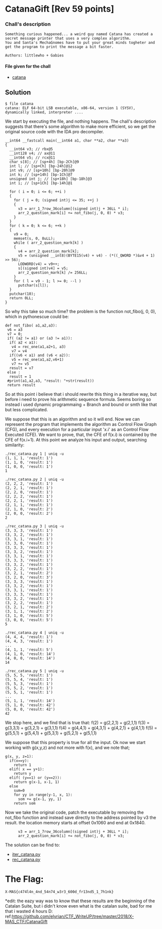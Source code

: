 # CatanaGift [Rev 59 points]

### Chall's description
```
Something curious happened... a weird guy named Catana has created a secret message printer that uses a very complex algorithm.
You and Santa's MechaGnomes have to put your great minds togheter and get the program to print the message a bit faster.

Authors: littlewho + Gabies

```

#### File given for the chall
* [catana](./catana)

## Solution

```
$ file catana
catana: ELF 64-bit LSB executable, x86-64, version 1 (SYSV), dynamically linked, interpreter ....
```

We start by executing the file, and nothing happens. The chall's description suggests that there's some algorithm to make more efficient,
so we get the original source code with the IDA pro decompiler.


```
__int64 __fastcall main(__int64 a1, char **a2, char **a3)
{
  __int64 v3; // rbx@5
  __int128 v4; // ax@11
  __int64 v5; // rcx@11
  char s[8]; // [sp+4h] [bp-2Ch]@9
  int l; // [sp+Ch] [bp-24h]@12
  int v9; // [sp+10h] [bp-20h]@9
  int k; // [sp+14h] [bp-1Ch]@7
  unsigned int j; // [sp+18h] [bp-18h]@3
  int i; // [sp+1Ch] [bp-14h]@1

  for ( i = 0; i <= 6; ++i )
  {
    for ( j = 0; (signed int)j <= 35; ++j )
    {
      v3 = arr_1_7row_36column[(signed int)j + 36LL * i];
      arr_2_question_mark[i] += not_fibo(j, 0, 0) * v3;
    }
  }
  for ( k = 0; k <= 6; ++k )
  {
    v9 = 0;
    memset(s, 0, 8uLL);
    while ( arr_2_question_mark[k] )
    {
      v4 = arr_2_question_mark[k];
      v5 = (unsigned __int8)(BYTE15(v4) + v4) - (*((_QWORD *)&v4 + 1) >> 56);
      LODWORD(v4) = v9++;
      s[(signed int)v4] = v5;
      arr_2_question_mark[k] /= 256LL;
    }
    for ( l = v9 - 1; l >= 0; --l )
      putchar(s[l]);
  }
  putchar(10);
  return 0LL;
}
```

So why this take so much time? the problem is the function not_fibo(j, 0, 0), which in pythonescue could be:

```
def not_fibo( a1,a2,a3):
 v6 = a3
 v7 = 0;
 if( (a2 != a1) or (a3 != a1)):
  if( a2 < a1):
   v4 = rec_one(a1,a2+1, a3)
   v7 = v4
  if((v6 < a1) and (v6 < a2)):
   v5 = rec_one(a1,a2,v6+1)
   v7 += v5
  result = v7
 else :
  result = 1
 #print(a1,a2,a3, "result: "+str(result))
 return result
```

So at this point i believe that i should rewrite this thing in a iterative way, but before i need to prove his arithmetic sequence formula.
Seems boring so instead i used dynamic programmaing + Branch and bound or smth like that but less complicated.

We suppose that this is an algorithm and so it will end.
Now we can represent the program that implements the algorithm as Control Flow Graph (CFG), and every execution for a particular input 'x.i' as an Control Flow Executed (CFE).
We want to prove, that, the CFE of f(x.i) is contained by the CFE of f(x.i+1).
At this point we analyze his input and output, searching similarity:

```
./rec_catana.py 1 | uniq -u
(1, 1, 1, 'result: 1')
(1, 1, 0, 'result: 1')
(1, 0, 0, 'result: 1')
1

./rec_catana.py 2 | uniq -u
(2, 2, 2, 'result: 1')
(2, 2, 1, 'result: 1')
(2, 2, 0, 'result: 1')
(2, 2, 2, 'result: 1')
(2, 2, 1, 'result: 1')
(2, 1, 1, 'result: 1')
(2, 1, 0, 'result: 2')
(2, 0, 0, 'result: 2')
2

./rec_catana.py 3 | uniq -u
(3, 3, 3, 'result: 1')
(3, 3, 2, 'result: 1')
(3, 3, 1, 'result: 1')
(3, 3, 0, 'result: 1')
(3, 3, 3, 'result: 1')
(3, 3, 2, 'result: 1')
(3, 3, 1, 'result: 1')
(3, 3, 3, 'result: 1')
(3, 3, 2, 'result: 1')
(3, 2, 2, 'result: 1')
(3, 2, 1, 'result: 2')
(3, 2, 0, 'result: 3')
(3, 3, 3, 'result: 1')
(3, 3, 2, 'result: 1')
(3, 3, 1, 'result: 1')
(3, 3, 3, 'result: 1')
(3, 3, 2, 'result: 1')
(3, 2, 2, 'result: 1')
(3, 2, 1, 'result: 2')
(3, 1, 1, 'result: 2')
(3, 1, 0, 'result: 5')
(3, 0, 0, 'result: 5')
5

./rec_catana.py 4 | uniq -u
(4, 4, 4, 'result: 1')
(4, 4, 3, 'result: 1')
...
(4, 1, 1, 'result: 5')
(4, 1, 0, 'result: 14')
(4, 0, 0, 'result: 14')
14

./rec_catana.py 5 | uniq -u
(5, 5, 5, 'result: 1')
(5, 5, 4, 'result: 1')
(5, 5, 3, 'result: 1')
(5, 5, 2, 'result: 1')
(5, 5, 1, 'result: 1')
...
(5, 1, 1, 'result: 14')
(5, 1, 0, 'result: 42')
(5, 0, 0, 'result: 42')
42
```

We stop here, and we find that is true that:
  f(2) = g(2,2,1) + g(2,1,1)
  f(3) = g(3,3,1) + g(3,2,1) + g(3,1,1)
  f(4) = g(4,4,1) + g(4,3,1) + g(4,2,1) + g(4,1,1)
  f(5) = g(5,5,1) + g(5,4,1) + g(5,3,1) + g(5,2,1) + g(5,1,1)

We suppose that this property is true for all the input.
Ok now we start working with g(x,y,z) and not more with f(x), and we note that;

```
g(x, y, z=1):
  if(x==y):
    return 1
  elif( x == y+1):
    return y
  elif( (y==1) or (y==2)):
    return g(x-1, x-1, 1)
  else 
    sum=0
    for yy in range(y-1, x, 1):
      som += g(x-1, yy, 1)
    return som
```

Now we take the original code, patch the executable by removing the not_fibo function and instead 
save directly to the address pointed by v3 the result. the location memory starts at offset 0x1060 and end at 0x1840.

```
      v3 = arr_1_7row_36column[(signed int)j + 36LL * i];
      arr_2_question_mark[i] += not_fibo(j, 0, 0) * v3;
```

The solution can be find to:
* [iter_catana.py](./iter_catana.py)
* [rec_catana.py](./rec_catana.py)

# The Flag:
    X-MAS{c474l4n_4nd_54n74_w3r3_600d_fr13nd5_1_7h1nk}

*edit: the eazy way was to know that these results are the beginning of the Catalan Suite, but i didn't know even what is the catalan suite, bad for me that i wasted 4 hours D:
 ref:https://github.com/elyrian/CTF_WriteUP/tree/master/2018/X-MAS_CTF/CatanaGift


